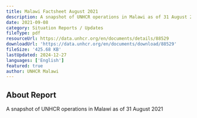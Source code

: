 ```yaml
---
title: Malawi Factsheet August 2021
description: A snapshot of UNHCR operations in Malawi as of 31 August 2021
date: 2021-09-08
category: Situation Reports / Updates
fileType: pdf
resourceUrl: https://data.unhcr.org/en/documents/details/88529
downloadUrl: 'https://data.unhcr.org/en/documents/download/88529'
fileSize: '425.68 KB'
lastUpdated: 2024-12-27
languages: ['English']
featured: true
author: UNHCR Malawi
---
```


## About Report

A snapshot of UNHCR operations in Malawi as of 31 August 2021
